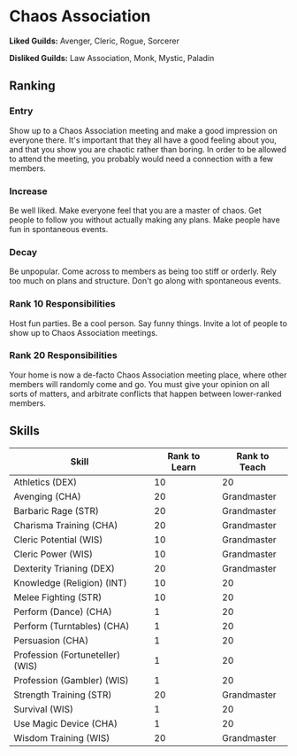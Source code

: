 # Chaos Association

**Liked Guilds:** Avenger, Cleric, Rogue, Sorcerer

**Disliked Guilds:** Law Association, Monk, Mystic, Paladin

## Ranking

### Entry

Show up to a Chaos Association meeting and make a good impression on everyone there. It's important that they all have a good feeling about you, and that you show you are chaotic rather than boring. In order to be allowed to attend the meeting, you probably would need a connection with a few members.

### Increase

Be well liked. Make everyone feel that you are a master of chaos. Get people to follow you without actually making any plans. Make people have fun in spontaneous events.

### Decay

Be unpopular. Come across to members as being too stiff or orderly. Rely too much on plans and structure. Don't go along with spontaneous events.

### Rank 10 Responsibilities

Host fun parties. Be a cool person. Say funny things. Invite a lot of people to show up to Chaos Association meetings.

### Rank 20 Responsibilities

Your home is now a de-facto Chaos Association meeting place, where other members will randomly come and go. You must give your opinion on all sorts of matters, and arbitrate conflicts that happen between lower-ranked members.

## Skills

| Skill | Rank to Learn | Rank to Teach |
| ---   | ---           | ---           |
| Athletics (DEX) | 10 | 20
| Avenging (CHA) | 20 | Grandmaster
| Barbaric Rage (STR) | 20 | Grandmaster
| Charisma Training (CHA) | 20 | Grandmaster
| Cleric Potential (WIS) | 10 | Grandmaster
| Cleric Power (WIS) | 10 | Grandmaster
| Dexterity Trianing (DEX) | 20 | Grandmaster
| Knowledge (Religion) (INT) | 10 | 20
| Melee Fighting (STR) | 10 | 20
| Perform (Dance) (CHA) | 1 | 20
| Perform (Turntables) (CHA) | 1 | 20
| Persuasion (CHA) | 1 | 20
| Profession (Fortuneteller) (WIS) | 1 | 20
| Profession (Gambler) (WIS) | 1 | 20
| Strength Training (STR) | 20 | Grandmaster
| Survival (WIS) | 1 | 20
| Use Magic Device (CHA) | 1 | 20
| Wisdom Training (WIS) | 20 | Grandmaster
